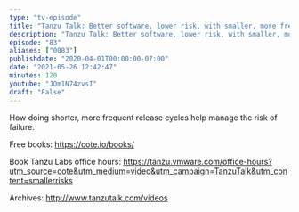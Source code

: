 ```yaml
---
type: "tv-episode"
title: "Tanzu Talk: Better software, lower risk, with smaller, more frequent releases"
description: "Tanzu Talk: Better software, lower risk, with smaller, more frequent releases"
episode: "83"
aliases: ["0083"]
publishdate: "2020-04-01T00:00:00-07:00"
date: "2021-05-26 12:42:47"
minutes: 120
youtube: "JOm1N74zvsI"
draft: "False"
---
```


How doing shorter, more frequent release cycles help manage the risk of failure.

Free books: https://cote.io/books/

Book Tanzu Labs office hours: https://tanzu.vmware.com/office-hours?utm_source=cote&utm_medium=video&utm_campaign=TanzuTalk&utm_content=smallerrisks

Archives: http://www.tanzutalk.com/videos